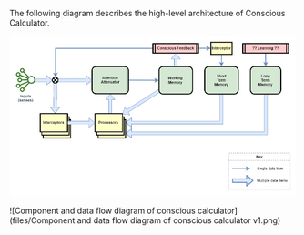 The following diagram describes the high-level architecture of Conscious Calculator.

![image1.png](image1.png)

![Component and data flow diagram of conscious calculator](files/Component and data flow diagram of conscious calculator v1.png)